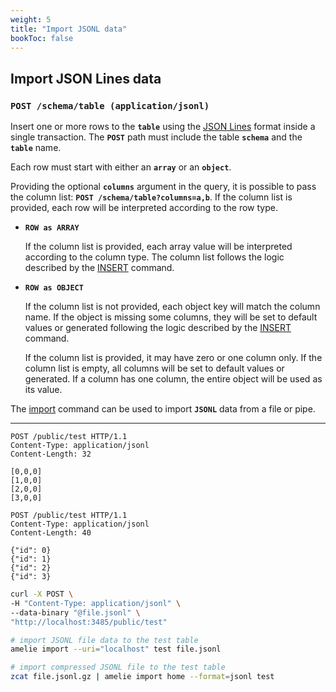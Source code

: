 ```yaml
---
weight: 5
title: "Import JSONL data"
bookToc: false
---
```


## Import JSON Lines data

### **`POST /schema/table (application/jsonl)`**

Insert one or more rows to the **`table`** using the [JSON Lines](https://jsonlines.org/) format inside a single transaction.
The **`POST`** path must include the table **`schema`** and the **`table`** name.

Each row must start with either an **`array`** or an **`object`**.

Providing the optional **`columns`** argument in the query, it is possible to pass the column list:
**`POST /schema/table?columns=a,b`**. If the column list is provided, each row will be interpreted according to the row type.

* **`ROW as ARRAY`**

    If the column list is provided, each array value will be interpreted according to the column type.
	The column list follows the logic described by the [INSERT](/docs/sql/dml/insert) command.

* **`ROW as OBJECT`**

	If the column list is not provided, each object key will match the column name. If the object is missing
	some columns, they will be set to default values or generated following the logic described by
	the [INSERT](/docs/sql/dml/insert) command.

	If the column list is provided, it may have zero or one column only. If the column list is empty, all columns will be set
	to default values or generated. If a column has one column, the entire object will be used as its value.

The [import](/docs/tutorial/import) command can be used to import **`JSONL`** data from a file or pipe.

---

```http
POST /public/test HTTP/1.1
Content-Type: application/jsonl
Content-Length: 32

[0,0,0]
[1,0,0]
[2,0,0]
[3,0,0]
```

```http
POST /public/test HTTP/1.1
Content-Type: application/jsonl
Content-Length: 40

{"id": 0}
{"id": 1}
{"id": 2}
{"id": 3}
```

```sh
curl -X POST \
-H "Content-Type: application/jsonl" \
--data-binary "@file.jsonl" \
"http://localhost:3485/public/test"
```

```sh
# import JSONL file data to the test table
amelie import --uri="localhost" test file.jsonl

# import compressed JSONL file to the test table
zcat file.jsonl.gz | amelie import home --format=jsonl test
```
